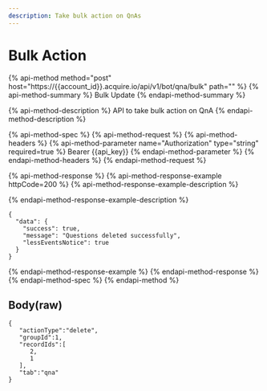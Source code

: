 ```yaml
---
description: Take bulk action on QnAs
---
```


# Bulk Action

{% api-method method="post" host="https://{{account\_id}}.acquire.io/api/v1/bot/qna/bulk" path="" %}
{% api-method-summary %}
Bulk Update
{% endapi-method-summary %}

{% api-method-description %}
API to take bulk action on QnA
{% endapi-method-description %}

{% api-method-spec %}
{% api-method-request %}
{% api-method-headers %}
{% api-method-parameter name="Authorization" type="string" required=true %}
Bearer {{api\_key}}
{% endapi-method-parameter %}
{% endapi-method-headers %}
{% endapi-method-request %}

{% api-method-response %}
{% api-method-response-example httpCode=200 %}
{% api-method-response-example-description %}

{% endapi-method-response-example-description %}

```
{
  "data": {
    "success": true,
    "message": "Questions deleted successfully",
    "lessEventsNotice": true
  }
}

```
{% endapi-method-response-example %}
{% endapi-method-response %}
{% endapi-method-spec %}
{% endapi-method %}

## Body\(raw\)

```text
{
   "actionType":"delete",
   "groupId":1,
   "recordIds":[
      2,
      1
   ],
   "tab":"qna"
}
```

